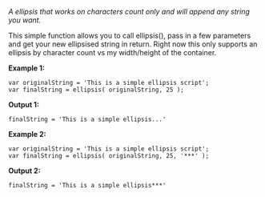 *A ellipsis that works on characters count only and will append any string you want.*

This simple function allows you to call ellipsis(), pass in a few parameters and get your new ellipsised string in return.
Right now this only supports an ellipsis by character count vs my width/height of the container.


**Example 1:**

    var originalString = 'This is a simple ellipsis script';
    var finalString = ellipsis( originalString, 25 );

**Output 1:**

    finalString = 'This is a simple ellipsis...'

**Example 2:**

    var originalString = 'This is a simple ellipsis script';
    var finalString = ellipsis( originalString, 25, '***' );

**Output 2:**

    finalString = 'This is a simple ellipsis***'